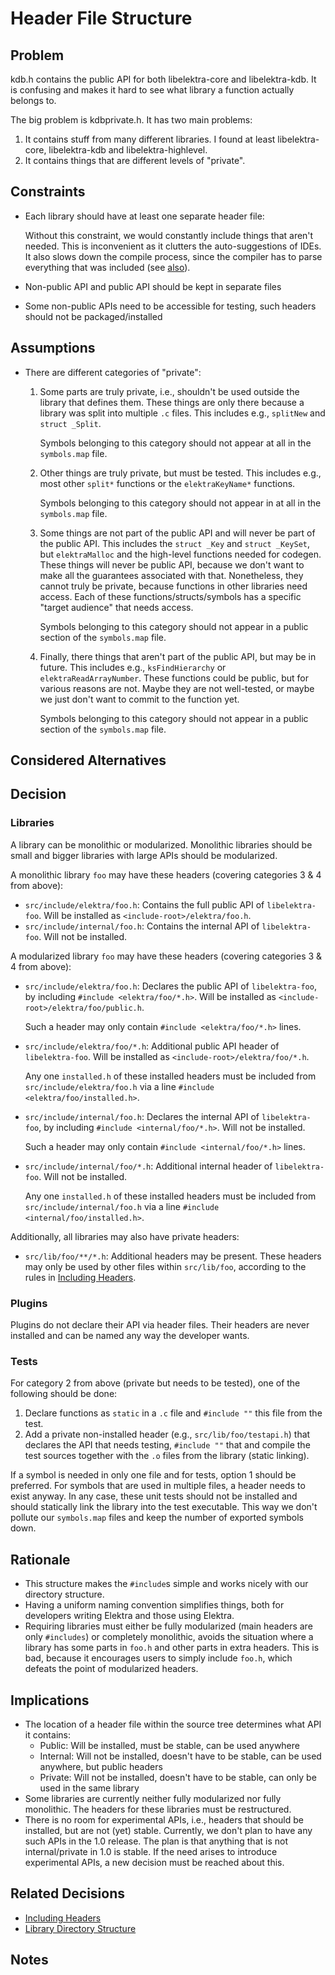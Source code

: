 # Header File Structure

## Problem

kdb.h contains the public API for both libelektra-core and libelektra-kdb.
It is confusing and makes it hard to see what library a function actually belongs to.

The big problem is kdbprivate.h. It has two main problems:

1. It contains stuff from many different libraries. I found at least libelektra-core, libelektra-kdb and libelektra-highlevel.
2. It contains things that are different levels of "private".

## Constraints

- Each library should have at least one separate header file:

  Without this constraint, we would constantly include things that aren't needed.
  This is inconvenient as it clutters the auto-suggestions of IDEs.
  It also slows down the compile process, since the compiler has to parse everything that was included (see [also](https://lore.kernel.org/lkml/YdIfz+LMewetSaEB@gmail.com/T/)).

- Non-public API and public API should be kept in separate files
- Some non-public APIs need to be accessible for testing, such headers should not be packaged/installed

## Assumptions

- There are different categories of "private":

  1.  Some parts are truly private, i.e., shouldn't be used outside the library that defines them.
      These things are only there because a library was split into multiple `.c` files.
      This includes e.g., `splitNew` and `struct _Split`.

      Symbols belonging to this category should not appear at all in the `symbols.map` file.

  2.  Other things are truly private, but must be tested.
      This includes e.g., most other `split*` functions or the `elektraKeyName*` functions.

      Symbols belonging to this category should not appear in at all in the `symbols.map` file.

  3.  Some things are not part of the public API and will never be part of the public API.
      This includes the `struct _Key` and `struct _KeySet`, but `elektraMalloc` and the high-level functions needed for codegen.
      These things will never be public API, because we don't want to make all the guarantees associated with that.
      Nonetheless, they cannot truly be private, because functions in other libraries need access.
      Each of these functions/structs/symbols has a specific "target audience" that needs access.

      Symbols belonging to this category should not appear in a public section of the `symbols.map` file.

  4.  Finally, there things that aren't part of the public API, but may be in future.
      This includes e.g., `ksFindHierarchy` or `elektraReadArrayNumber`.
      These functions could be public, but for various reasons are not.
      Maybe they are not well-tested, or maybe we just don't want to commit to the function yet.

      Symbols belonging to this category should not appear in a public section of the `symbols.map` file.

## Considered Alternatives

## Decision

### Libraries

A library can be monolithic or modularized.
Monolithic libraries should be small and bigger libraries with large APIs should be modularized.

A monolithic library `foo` may have these headers (covering categories 3 & 4 from above):

- `src/include/elektra/foo.h`:
  Contains the full public API of `libelektra-foo`.
  Will be installed as `<include-root>/elektra/foo.h`.
- `src/include/internal/foo.h`:
  Contains the internal API of `libelektra-foo`.
  Will not be installed.

A modularized library `foo` may have these headers (covering categories 3 & 4 from above):

- `src/include/elektra/foo.h`:
  Declares the public API of `libelektra-foo`, by including `#include <elektra/foo/*.h>`.
  Will be installed as `<include-root>/elektra/foo/public.h`.

  Such a header may only contain `#include <elektra/foo/*.h>` lines.

- `src/include/elektra/foo/*.h`:
  Additional public API header of `libelektra-foo`.
  Will be installed as `<include-root>/elektra/foo/*.h`.

  Any one `installed.h` of these installed headers must be included from `src/include/elektra/foo.h` via a line `#include <elektra/foo/installed.h>`.

- `src/include/internal/foo.h`:
  Declares the internal API of `libelektra-foo`, by including `#include <internal/foo/*.h>`.
  Will not be installed.

  Such a header may only contain `#include <internal/foo/*.h>` lines.

- `src/include/internal/foo/*.h`:
  Additional internal header of `libelektra-foo`.
  Will not be installed.

  Any one `installed.h` of these installed headers must be included from `src/include/internal/foo.h` via a line `#include <internal/foo/installed.h>`.

Additionally, all libraries may also have private headers:

- `src/lib/foo/**/*.h`:
  Additional headers may be present.
  These headers may only be used by other files within `src/lib/foo`, according to the rules in [Including Headers](header_include.md).

### Plugins

Plugins do not declare their API via header files.
Their headers are never installed and can be named any way the developer wants.

### Tests

For category 2 from above (private but needs to be tested), one of the following should be done:

1. Declare functions as `static` in a `.c` file and `#include ""` this file from the test.
2. Add a private non-installed header (e.g., `src/lib/foo/testapi.h`) that declares the API that needs testing, `#include ""` that and compile the test sources together with the `.o` files from the library (static linking).

If a symbol is needed in only one file and for tests, option 1 should be preferred.
For symbols that are used in multiple files, a header needs to exist anyway.
In any case, these unit tests should not be installed and should statically link the library into the test executable.
This way we don't pollute our `symbols.map` files and keep the number of exported symbols down.

## Rationale

- This structure makes the `#include`s simple and works nicely with our directory structure.
- Having a uniform naming convention simplifies things, both for developers writing Elektra and those using Elektra.
- Requiring libraries must either be fully modularized (main headers are only `#includes`) or completely monolithic, avoids the situation where a library has some parts in `foo.h` and other parts in extra headers.
  This is bad, because it encourages users to simply include `foo.h`, which defeats the point of modularized headers.

## Implications

- The location of a header file within the source tree determines what API it contains:
  - Public: Will be installed, must be stable, can be used anywhere
  - Internal: Will not be installed, doesn't have to be stable, can be used anywhere, but public headers
  - Private: Will not be installed, doesn't have to be stable, can only be used in the same library
- Some libraries are currently neither fully modularized nor fully monolithic.
  The headers for these libraries must be restructured.
- There is no room for experimental APIs, i.e., headers that should be installed, but are not (yet) stable.
  Currently, we don't plan to have any such APIs in the 1.0 release.
  The plan is that anything that is not internal/private in 1.0 is stable.
  If the need arises to introduce experimental APIs, a new decision must be reached about this.

## Related Decisions

- [Including Headers](header_include.md)
- [Library Directory Structure](library_directory_structure.md)

## Notes
